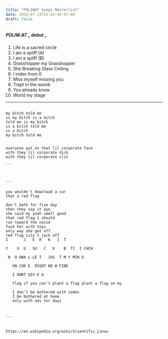 ```yaml
---
title: "POLIWAT Songs Masterlist"
date: 2019-07-23T15:43:56-07:00
draft: false
---
```



##### POLIW.AT _ debut _
1. Life is a sacred circle
2. I am a spliff (A)
3. I am a spliff (B)
4. Grasshopper my Grasshopper
5. She Breaking Glass Ceiling
6. I index from 0
7. Miss myself missing you
8. Trapt in the womb
9. You already know
10. World my stage

___




```

my bitch told me
is my bitch is a bitch  
told me is my bitch
is a bitch told me
is a bitch
my bitch told me

```




````

everyone put on that lil corporate face
with they lil corporate dick
with they lil corporate clit

```



```

you wouldn't download a car
that a red flag

don't bath for five day
then they say it aye  
she said my yeah smell good
that red flag I should
run toward the noise
fuck her with toys   
only way she get off
red flag city I jack off
I       J   E  R   K   I  T    

Y    O  U   SU   C   K    B  TI  I CHCH

 N  O OWA L LE T   JUS  T M Y MIN D

   ON COK E  RIGHT NO W FINE

   I DONT GIV E A  

   flag if you can't plant a flag plant a flag on my

   I don't be bothered with codes
   I be bothered at home
   only with ads for days  



```


https://en.wikipedia.org/wiki/Scientific_Linux
